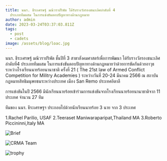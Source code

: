```yaml
---
title: นนร. ธีระเศรษฐ์ มณิวราปริพัต ได้รับรางวัลรองชนะเลิศลำดับที่ 4
  ประเภททีมผสม ในการแข่งขันตอบปัญหาทางด้านกฎหมาย
author: admin
date: 2023-03-24T03:37:03.811Z
tags:
  - post
  - cadets
image: /assets/blog/loac.jpg
---
```

นนร. ธีระเศรษฐ์ มณิวราปริพัต ชั้นปีที่ 3 สาขาสังคมศาสตร์เพื่อการพัฒนา ได้รับรางวัลรองชนะเลิศลำดับที่4 ประเภททีมผสม ในการแข่งขันตอบปัญหาทางด้านกฎหมายว่าด้วยการขัดกันด้วยอาวุธ ระหว่างโรงเรียนนายร้อยนานาชาติ ครั้งที่ 21 ( The 21st law of Armed Conflict Competition for Militry Academies ) ระหว่างวันที่ 20-24 มีนาคม 2566 ณ สถาบันกฎหมายสิทธิมนุษยชนระหว่างประเทศ เมือง San Remo ประเทศอิตาลี 

การแข่งขันในปี 2566  มีนักเรียนนายร้อยเข้าร่วมการแข่งขันจากโรงเรียนนายร้อยนานาชาติจาก 11 ประเทศ จำนวน 27 ทีม

ทีมของ นนร. ธีระเศรษฐฯ ประกอบไปด้วยนักเรียนนายร้อย 3 นาย จาก 3 ประเทศ 

1.Rachel Parilio, USAF
2.Teeraset Maniwaraparipat,Thailand MA
3.Roberto Piccininni,Italy MA

![Brief](/assets/blog/973658.jpg)

![CRMA Team](/assets/blog/ทีมไทย.jpg)

![trophy](/assets/blog/รางวัลรองชนะเลิศ-ลำดับ4.jpg)